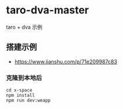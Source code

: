 # taro-dva-master
taro + dva 示例

## 搭建示例
- https://www.jianshu.com/p/71e209987c83

### 克隆到本地后
```
cd x-space
npm install 
npm run dev:weapp
```